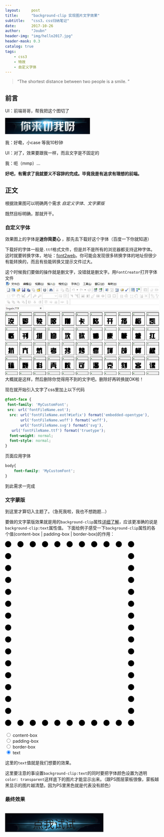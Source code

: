 ```yaml
---
layout:     post
title:      "background-clip 实现图片文字效果"
subtitle:   "css3，css归纳笔记"
date:       2017-10-26
author:     "Joubn"
header-img: "img/hello2017.jpg"
header-mask: 0.3
catalog: true
tags:
    - css3
    - 特效
    - 自定义字体
---
```


> “The shortest distance between two people is a smile. ”

## 前言

UI：前端哥哥，帮我把这个图切了

![](/img/in-post/background-clip/text.png)

我：好嘞，小case 等我10秒钟
    
UI：对了，效果要跟我一样，而且文字是不固定的

我：呃（mmp）...

**好吧，有需求了我就要义不容辞的完成。毕竟我是有追求有理想的前端。**

## 正文

根据效果图可以明确两个需求 *自定义字体*、*文字蒙版*

既然目标明确，那就开干。

### 自定义字体

效果图上的字体是**迷你简菱心** ，那先去下载好这个字体（百度一下你就知道）

下载好的字体一般是`.ttf`格式文件，但是并不是所有的浏览器都支持这种字体。这时就要转换字体，地址：[font2web](http://www.font2web.com/)。你可能会发现很多转换字体的地址但很少有能转换的，而且有些能转换又提示文件过大。 

这个时候我们要做的操作就是删文字，没错就是删文字。用`FontCreator`打开字体文件
![](/img/in-post/background-clip/font.jpg)
大概就是这样，然后删除你觉得用不到的文字吧。删除好再转换就OK啦！

现在就开始引入文字了css里加上以下代码
```css
@font-face {  
 font-family: 'MyCustomFont';  
 src: url('fontFileName.eot');
  src: url('fontFileName.eot?#iefix') format('embedded-opentype'),
       url('fontFileName.woff') format('woff'),
       url('fontFileName.svg') format('svg'),
   url('fontFileName.ttf') format('truetype');
  font-weight: normal;
  font-style: normal;
} 
```

页面应用字体
```css
body{
    font-family: 'MyCustomFont';
}
```

到此需求一完成



### 文字蒙版

到这里才算切入主题了。（急死我啦，我也不想跑题...）

要做的文字蒙版效果就是用的`background-clip`属性[详细了解](https://developer.mozilla.org/zh-CN/docs/Web/CSS/background-clip)，应该更准确的说是`background-clip:text`属性值。
下面给例子感受一下`background-clip`属性的各个值(content-box | padding-box | border-box)的作用：
<div>
<div id="demo" style="-webkit-background-clip: content-box;">美女</div>
<div id="dctrl2"> 
<input id="cb" type="radio" name="dctrl2" value="content-box"> 
<label for="cb">content-box</label> <br>
	<input id="pb" type="radio" name="dctrl2" value="padding-box">
	<label for="pb">padding-box</label>
	<br>
	<input id="bb" type="radio" name="dctrl2" value="border-box">
	<label for="bb">border-box</label>
<br>
	<input id="t" type="radio" name="dctrl2" value="text" checked="checked">
	<label for="t">text</label>
</div>
<script type="text/javascript">
    $('input[name="dctrl2"]').change(function(){
        $('#demo').css('-webkit-background-clip', $(this).val());
    });
</script>
<style>
#demo{
    border: 20px dotted #000;
    padding: 40px;
    display: inline-block;
    width: 303px;
    height: 485px;
    background: url(/img/meinv.jpg);
    font-size: 180px;
    line-height: 180px;
    font-weight: 900;
    color: transparent;
    font-family: '微软雅黑';
    margin-bottom:20px;
}

.list-name{
    width: 322px;
    height: 61px;
    margin:0 auto;
    background: url(/img/in-post/background-clip/goldlala.png) no-repeat;
    background-size: 100% 100%;
       -webkit-background-clip: text;
    color: transparent;
    font-family: 'MyCustomFont';

}
.list-name img{
    width: 322px;
      height: 61px;
     position: absolute;
    display: inline-block;
    z-index: -1;
    margin: 0;
}
.list-name .tit{
     width: 322px;
     height: 61px;
    font-size: 35px;
    text-align: center;
     line-height: 72px;

}
.list-name2{
    cursor: pointer;
}
@-webkit-keyframes loop{
     0%{background-position: -800px 0;}
     100%{background-position: -0 0;}
}
.text2{
     width: 800px;
     height: 78px;
     line-height: 78px;
     font-size: 40px;
     font-family: 'MyCustomFont';
     font-weight: bold;
     -webkit-background-clip: text;
     -webkit-text-fill-color: transparent;
     background-color: red;
     background-image:url(/img/in-post/background-clip/bg.jpg);
     background-repeat:no-repeat;
     background-position: -800px 0;
     -webkit-animation:loop 10s linear infinite;
}
@font-face {  
 font-family: 'MyCustomFont';  
 src: url('/img/in-post/background-clip/lingxin.eot');
  src: url('/img/in-post/background-clip/lingxin.eot?#iefix') format('embedded-opentype'),
       url('/img/in-post/background-clip/lingxin.woff') format('woff'),
       url('/img/in-post/background-clip/lingxin.svg') format('svg'),
   url('/img/in-post/background-clip/lingxin.ttf') format('truetype');
  font-weight: normal;
  font-style: normal;
}  
</style>
</div>

这里的`text`值就是我们想要的效果。

这里要注意的事设置`background-clip:text`的同时要把字体颜色设置为透明`color: transparent`这样底下的图片才能显示出来。（跟PS图层蒙板很像，蒙板越黑显示的图片越清楚。因为PS里黑色就是代表没有颜色）

### 最终效果
<div class="list-name">
    <img src="/img/in-post/background-clip/listbg.png">
    <p class="tit">点我试试</p>
</div>
<script>
$('.list-name').click(function(){
$('.list-name').css({'background':'url(./assets/images/goldlala.png)','-webkit-background-clip':'text'}).find('.tit').html('试试就试试')
})

### 拓展

<div class="text2">天空灰的像哭过</div>

</script>
